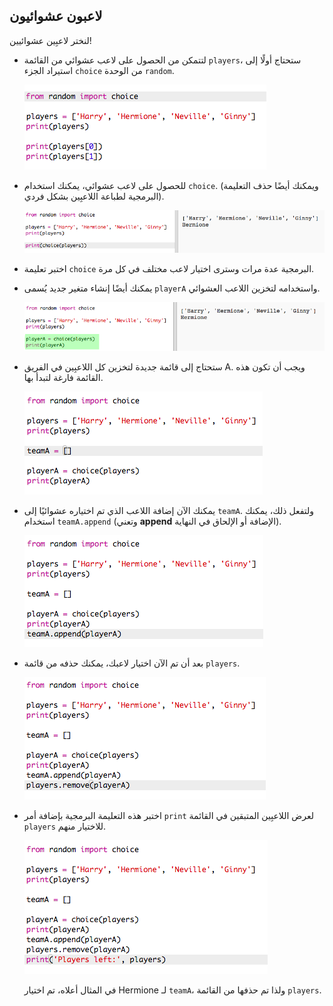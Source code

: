 ## لاعبون عشوائيون

لنختر لاعبِين عشوائيين!



+ لتتمكن من الحصول على لاعب عشوائي من القائمة `players`، ستحتاج أولًا إلى استيراد الجزء `choice` من الوحدة `random`.

	![screenshot](images/team-import-random.png)

+ للحصول على لاعب عشوائي، يمكنك استخدام `choice`. (ويمكنك أيضًا حذف التعليمة البرمجية لطباعة اللاعبِين بشكل فردي).

	![screenshot](images/team-random-player.png)

+ اختبر تعليمة `choice` البرمجية عدة مرات وسترى اختيار لاعب مختلف في كل مرة.

+ يمكنك أيضًا إنشاء متغير جديد يُسمى `playerA` واستخدامه لتخزين اللاعب العشوائي.

	![screenshot](images/team-random-playerA.png)

+ ستحتاج إلى قائمة جديدة لتخزين كل اللاعبِين في الفريق A. ويجب أن تكون هذه القائمة فارغة لتبدأ بها.

	![screenshot](images/team-teamA.png)

+ يمكنك الآن إضافة اللاعب الذي تم اختياره عشوائيًا إلى `teamA`. ولتفعل ذلك، يمكنك استخدام `teamA.append` (وتعني __append__ الإضافة أو الإلحاق في النهاية).

	![screenshot](images/team-teamA-add.png)

+ بعد أن تم الآن اختيار لاعبك، يمكنك حذفه من قائمة `players`.

	![screenshot](images/team-players-remove.png)

+ اختبر هذه التعليمة البرمجية بإضافة أمر `print` لعرض اللاعبِين المتبقين في القائمة `players` للاختيار منهم.

	![screenshot](images/team-players-remove-test.png)

	في المثال أعلاه، تم اختيار Hermione لـ `teamA`، ولذا تم حذفها من القائمة `players`.



